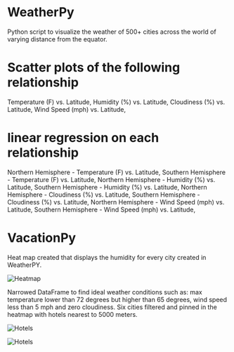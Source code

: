 # WeatherPy
Python script to visualize the weather of 500+ cities across the world of varying distance from the equator. 

# Scatter plots of the following relationship
Temperature (F) vs. Latitude, 
Humidity (%) vs. Latitude, 
Cloudiness (%) vs. Latitude, 
Wind Speed (mph) vs. Latitude, 

# linear regression on each relationship
Northern Hemisphere - Temperature (F) vs. Latitude, 
Southern Hemisphere - Temperature (F) vs. Latitude, 
Northern Hemisphere - Humidity (%) vs. Latitude, 
Southern Hemisphere - Humidity (%) vs. Latitude, 
Northern Hemisphere - Cloudiness (%) vs. Latitude, 
Southern Hemisphere - Cloudiness (%) vs. Latitude, 
Northern Hemisphere - Wind Speed (mph) vs. Latitude, 
Southern Hemisphere - Wind Speed (mph) vs. Latitude, 

# VacationPy
Heat map created that displays the humidity for every city created in WeatherPY.

![Heatmap](https://user-images.githubusercontent.com/83611005/131520758-d668ee4b-493f-4829-b7fe-73a58f4f4611.png)

Narrowed DataFrame to find ideal weather conditions such as: max temperature lower than 72 degrees but higher than 65 degrees, wind speed less than 5 mph and zero cloudiness.  Six cities filtered and pinned in the heatmap with hotels nearest to 5000 meters.

![Hotels](https://user-images.githubusercontent.com/83611005/131520868-201a6c96-dd7e-43a8-ad59-798bb3050efe.png)

![Hotels](https://user-images.githubusercontent.com/83611005/131529426-9f566575-1224-4233-9448-7f8aa7f25c30.png)



